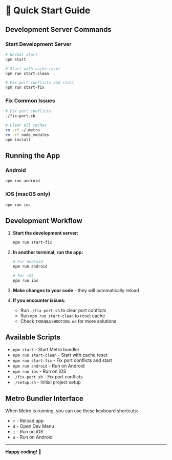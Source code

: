 # 🚀 Quick Start Guide

## Development Server Commands

### Start Development Server
```bash
# Normal start
npm start

# Start with cache reset
npm run start-clean

# Fix port conflicts and start
npm run start-fix
```

### Fix Common Issues
```bash
# Fix port conflicts
./fix-port.sh

# Clear all caches
rm -rf ~/.metro
rm -rf node_modules
npm install
```

## Running the App

### Android
```bash
npm run android
```

### iOS (macOS only)
```bash
npm run ios
```

## Development Workflow

1. **Start the development server:**
   ```bash
   npm run start-fix
   ```

2. **In another terminal, run the app:**
   ```bash
   # For Android
   npm run android
   
   # For iOS
   npm run ios
   ```

3. **Make changes to your code** - they will automatically reload

4. **If you encounter issues:**
   - Run `./fix-port.sh` to clear port conflicts
   - Run `npm run start-clean` to reset cache
   - Check `TROUBLESHOOTING.md` for more solutions

## Available Scripts

- `npm start` - Start Metro bundler
- `npm run start-clean` - Start with cache reset
- `npm run start-fix` - Fix port conflicts and start
- `npm run android` - Run on Android
- `npm run ios` - Run on iOS
- `./fix-port.sh` - Fix port conflicts
- `./setup.sh` - Initial project setup

## Metro Bundler Interface

When Metro is running, you can use these keyboard shortcuts:
- `r` - Reload app
- `d` - Open Dev Menu
- `i` - Run on iOS
- `a` - Run on Android

---

**Happy coding! 🎉** 